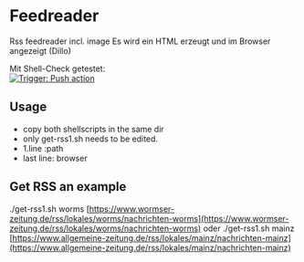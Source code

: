 # Feedreader
Rss feedreader incl. image
Es wird ein HTML erzeugt und im Browser angezeigt (Dillo)

Mit Shell-Check getestet:  
[![Trigger: Push action](https://github.com/dewomser/feedreader/actions/workflows/main.yml/badge.svg)](https://github.com/dewomser/feedreader/actions/workflows/main.yml)
## Usage
* copy both shellscripts in the same dir
* only get-rss1.sh needs to be edited.
* 1.line :path
* last line: browser
## Get RSS an example
./get-rss1.sh worms [https://www.wormser-zeitung.de/rss/lokales/worms/nachrichten-worms](https://www.wormser-zeitung.de/rss/lokales/worms/nachrichten-worms)
oder
./get-rss1.sh mainz [https://www.allgemeine-zeitung.de/rss/lokales/mainz/nachrichten-mainz](https://www.allgemeine-zeitung.de/rss/lokales/mainz/nachrichten-mainz)

